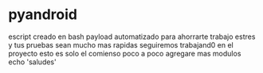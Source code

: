 # pyandroid
escript creado en bash 
payload automatizado para ahorrarte trabajo estres y tus pruebas sean mucho mas rapidas
seguiremos trabajand0 en el proyecto esto es solo el comienso poco a poco agregare mas modulos   
echo  'saludes'
